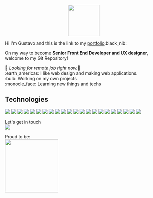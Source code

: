 <div id="header" align="center">
  <img src="https://media.giphy.com/media/QssGEmpkyEOhBCb7e1/giphy.gif" width="100"/>
</div>
<p>Hi I'm Gustavo and this is the link to my <a href ="https://gjordanrad.x10.bz/">portfolio</a>:black_nib:</p>

<p>On my way to become <b>Senior Front End Developer and UX designer</b>, welcome to my Git Repository!</p>

<p>🌟 <em>Looking for remote job right now.</em>🌟</br>
:earth_americas: I like web design and making web applications.</br>
:bulb: Working on my own projects</br>
:monocle_face: Learning new things and techs</p>


<h2>Technologies</h2>
<p>
<img src=	"https://img.shields.io/badge/java-%23ED8B00.svg?style=for-the-badge&logo=java&logoColor=white" />
<img src=	"https://img.shields.io/badge/JavaScript-323330?style=for-the-badge&logo=javascript&logoColor=F7DF1E" />
<img src="https://img.shields.io/badge/React-20232A?style=for-the-badge&logo=react&logoColor=61DAFB" />
<img src="https://img.shields.io/badge/next.js-000000?style=for-the-badge&logo=nextdotjs&logoColor=white" />
<img src="https://img.shields.io/badge/TypeScript-007ACC?style=for-the-badge&logo=typescript&logoColor=white" />
<img src="https://img.shields.io/badge/Redux-593D88?style=for-the-badge&logo=redux&logoColor=white" />
<img src="https://img.shields.io/badge/Vue.js-35495E?style=for-the-badge&logo=vuedotjs&logoColor=4FC08D" />
<img src="https://img.shields.io/badge/Laravel-FF2D20?style=for-the-badge&logo=laravel&logoColor=white" />
<img src="https://img.shields.io/badge/CSS3-1572B6?style=for-the-badge&logo=css3&logoColor=white" />
<img src="https://img.shields.io/badge/HTML5-E34F26?style=for-the-badge&logo=html5&logoColor=white" />
<img src="https://img.shields.io/badge/jQuery-0769AD?style=for-the-badge&logo=jquery&logoColor=white" />
<img src="https://img.shields.io/badge/Bootstrap-563D7C?style=for-the-badge&logo=bootstrap&logoColor=white" />
<img src="https://img.shields.io/badge/Wordpress-21759B?style=for-the-badge&logo=wordpress&logoColor=white" />
<img src="https://img.shields.io/badge/Wix-000?style=for-the-badge&logo=wix&logoColor=white" />
<img src="https://img.shields.io/badge/MySQL-005C84?style=for-the-badge&logo=mysql&logoColor=white" />
<img src="https://img.shields.io/badge/C%23-239120?style=for-the-badge&logo=c-sharp&logoColor=whit" />
<img src="https://img.shields.io/badge/.NET-512BD4?style=for-the-badge&logo=dotnet&logoColor=white" />
<img src="https://img.shields.io/badge/PHP-777BB4?style=for-the-badge&logo=php&logoColor=white" />
<img src="https://img.shields.io/badge/Python-FFD43B?style=for-the-badge&logo=python&logoColor=blue" />
<img src="https://img.shields.io/badge/GitHub-100000?style=for-the-badge&logo=github&logoColor=white" />
<img src="https://img.shields.io/badge/Amazon_AWS-FF9900?style=for-the-badge&logo=amazonaws&logoColor=white" />
<img src="https://img.shields.io/badge/azure-%230072C6.svg?style=for-the-badge&logo=microsoftazure&logoColor=white" />
</p>


<p>Let's get in touch</br>
<a href="https://www.linkedin.com/in/gustavojordanramirez"><img src="https://img.shields.io/badge/LinkedIn-0077B5?style=for-the-badge&logo=linkedin&logoColor=white" /></a></p>
<p>Proud to be:</br>
<img src=	"https://i.postimg.cc/CxhMHQCf/BESTDADBADGE.png" width = "170px" />
</p>
